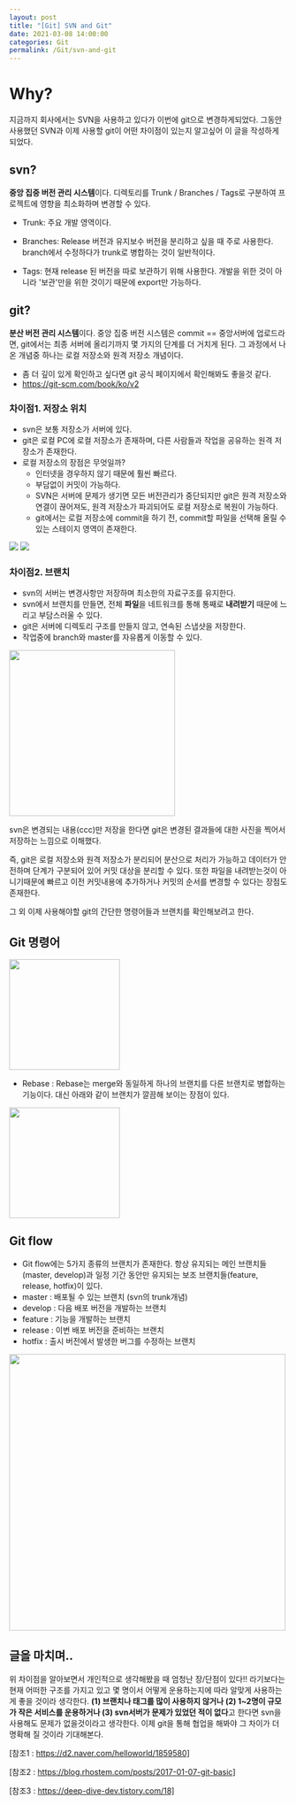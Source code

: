 ```yaml
---
layout: post
title: "[Git] SVN and Git"
date: 2021-03-08 14:00:00
categories: Git
permalink: /Git/svn-and-git
---
```


# Why?

지금까지 회사에서는 SVN을 사용하고 있다가 이번에 git으로 변경하게되었다. 그동안 사용했던 SVN과 이제 사용할 git이 어떤 차이점이 있는지 알고싶어 이 글을 작성하게 되었다.



## svn?

**중앙 집중 버전 관리 시스템**이다. 디렉토리를 Trunk / Branches / Tags로 구분하여 프로젝트에 영향을 최소화하며 변경할 수 있다.

- Trunk: 주요 개발 영역이다.

- Branches: Release 버전과 유지보수 버전을 분리하고 싶을 때 주로 사용한다. branch에서 수정하다가 trunk로 병합하는 것이 일반적이다.

- Tags: 현재 release 된 버전을 따로 보관하기 위해 사용한다. 개발을 위한 것이 아니라 '보관'만을 위한 것이기 때문에 export만 가능하다.

  

## git?

**분산 버전 관리 시스템**이다.  중앙 집중 버전 시스템은 commit == 중앙서버에 업로드라면, git에서는 최종 서버에 올리기까지 몇 가지의 단계를 더 거치게 된다. 그 과정에서 나온 개념중 하나는 로컬 저장소와 원격 저장소 개념이다.  

- 좀 더 깊이 있게 확인하고 싶다면 git 공식 페이지에서 확인해봐도 좋을것 같다.
- https://git-scm.com/book/ko/v2



### 차이점1. 저장소 위치

- svn은 보통 저장소가 서버에 있다.
- git은 로컬 PC에 로컬 저장소가 존재하며, 다른 사람들과 작업을 공유하는 원격 저장소가 존재한다.
- 로컬 저장소의 장점은 무엇일까?
  - 인터넷을 경우하지 않기 때문에 훨씬 빠르다.
  - 부담없이 커밋이 가능하다.
  - SVN은 서버에 문제가 생기면 모든 버전관리가 중단되지만 git은 원격 저장소와 연결이 끊어져도, 원격 저장소가 파괴되어도 로컬 저장소로 복원이 가능하다.
  - git에서는 로컬 저장소에 commit을 하기 전, commit할 파일을 선택해 올릴 수 있는 스테이지 영역이 존재한다. 

<img src = "/img/repo_1.JPG" class="middle-image"/>

<img src = "/img/repo_2.JPG" class="middle-image"/>

### 차이점2. 브랜치

- svn의 서버는 변경사항만 저장하며 최소한의 자료구조를 유지한다.
- svn에서 브랜치를 만들면, 전체 **파일**을 네트워크를 통해 통째로 **내려받기** 때문에 느리고 부담스러울 수 있다.
- git은 서버에 디렉토리 구조를 만들지 않고, 연속된 스냅샷을 저장한다. 
- 작업중에 branch와 master를 자유롭게 이동할 수 있다.

<img src = "/img/repo_4.JPG" style=" height: 300px;" class="middle-image"/>

svn은 변경되는 내용(ccc)만 저장을 한다면 git은 변경된 결과들에 대한 사진을 찍어서 저장하는 느낌으로 이해했다.



즉, git은 로컬 저장소와 원격 저장소가 분리되어 분산으로 처리가 가능하고 데이터가 안전하며 단계가 구분되어 있어 커밋 대상을 분리할 수 있다. 또한 파일을 내려받는것이 아니기때문에 빠르고 이전 커밋내용에 추가하거나 커밋의 순서를 변경할 수 있다는 장점도 존재한다.



그 외 이제 사용해야할 git의 간단한 명령어들과 브랜치를 확인해보려고 한다.

## Git 명령어

<img src = "/img/repo_3.JPG" style=" height: 200px;" class="middle-image"/>

- Rebase : Rebase는 merge와 동일하게 하나의 브랜치를 다른 브랜치로 병합하는 기능이다. 대신 아래와 같이 브랜치가 깔끔해 보이는 장점이 있다. 

<img src = "/img/repo_5.JPG" style=" height: 200px;" class="middle-image"/>



## Git flow

- Git flow에는 5가지 종류의 브랜치가 존재한다. 항상 유지되는 메인 브랜치들(master, develop)과 일정 기간 동안만 유지되는 보조 브랜치들(feature, release, hotfix)이 있다.
- master : 배포될 수 있는 브랜치 (svn의 trunk개념)
- develop : 다음 배포 버전을 개발하는 브랜치
- feature : 기능을 개발하는 브랜치
- release : 이번 배포 버전을 준비하는 브랜치
- hotfix : 출시 버전에서 발생한 버그를 수정하는 브랜치

<img src = "/img/repo_5.JPG" style=" height: 500px;" class="middle-image"/>



## 글을 마치며..

위 차이점을 알아보면서 개인적으로 생각해봤을 때 엄청난 장/단점이 있다!! 라기보다는 현재 어떠한 구조를 가지고 있고 몇 명이서 어떻게 운용하는지에 따라 알맞게 사용하는게 좋을 것이라 생각한다.  **(1) 브랜치나 태그를 많이 사용하지 않거나 (2) 1~2명이 규모가 작은 서비스를 운용하거나 (3) svn서버가 문제가 있었던 적이 없다**고 한다면 svn을 사용해도 문제가 없을것이라고 생각한다. 이제 git을 통해 협업을 해봐야 그 차이가 더 명확해 질 것이라 기대해본다.

[참조1 : https://d2.naver.com/helloworld/1859580]

[참조2 : https://blog.rhostem.com/posts/2017-01-07-git-basic]

[참조3 : https://deep-dive-dev.tistory.com/18]